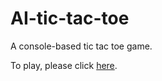 # AI-tic-tac-toe
A console-based tic tac toe game.

To play, please click <a href="http://goo.gl/8JVsKG" target="_blank">here</a>.
